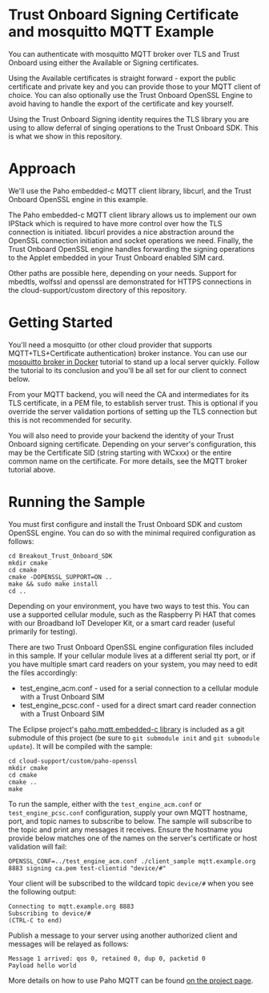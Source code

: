 # Trust Onboard Signing Certificate and mosquitto MQTT Example

You can authenticate with mosquitto MQTT broker over TLS and Trust Onboard using either the Available or Signing certificates.

Using the Available certificates is straight forward - export the public certificate and private key and you can provide those to your MQTT client of choice.  You can also optionally use the Trust Onboard OpenSSL Engine to avoid having to handle the export of the certificate and key yourself.

Using the Trust Onboard Signing identity requires the TLS library you are using to allow deferral of singing operations to the Trust Onboard SDK.  This is what we show in this repository.

# Approach

We'll use the Paho embedded-c MQTT client library, libcurl, and the Trust Onboard OpenSSL engine in this example.

The Paho embedded-c MQTT client library allows us to implement our own IPStack which is required to have more control over how the TLS connection is initiated.  libcurl provides a nice abstraction around the OpenSSL connection initiation and socket operations we need.  Finally, the Trust Onboard OpenSSL engine handles forwarding the signing operations to the Applet embedded in your Trust Onboard enabled SIM card.

Other paths are possible here, depending on your needs.  Support for mbedtls, wolfssl and openssl are demonstrated for HTTPS connections in the cloud-support/custom directory of this repository.

# Getting Started

You'll need a mosquitto (or other cloud provider that supports MQTT+TLS+Certificate authentication) broker instance.  You can use our [mosquitto broker in Docker](https://www.twilio.com/docs/wireless/tutorials/programmable-wireless-sample-mqtt-broker-server) tutorial to stand up a local server quickly.  Follow the tutorial to its conclusion and you'll be all set for our client to connect below.

From your MQTT backend, you will need the CA and intermediates for its TLS certificate, in a PEM file, to establish server trust.  This is optional if you override the server validation portions of setting up the TLS connection but this is not recommended for security.

You will also need to provide your backend the identity of your Trust Onboard signing certificate.  Depending on your server's configuration, this may be the Certificate SID (string starting with WCxxx) or the entire common name on the certificate.  For more details, see the MQTT broker tutorial above.

# Running the Sample

You must first configure and install the Trust Onboard SDK and custom OpenSSL engine.  You can do so with the minimal required configuration as follows:

```
cd Breakout_Trust_Onboard_SDK
mkdir cmake
cd cmake
cmake -DOPENSSL_SUPPORT=ON ..
make && sudo make install
cd ..
```

Depending on your environment, you have two ways to test this.  You can use a supported cellular module, such as the Raspberry Pi HAT that comes with our Broadband IoT Developer Kit, or a smart card reader (useful primarily for testing).

There are two Trust Onboard OpenSSL engine configuration files included in this sample.  If your cellular module lives at a different serial tty port, or if you have multiple smart card readers on your system, you may need to edit the files accordingly:

- test_engine_acm.conf - used for a serial connection to a cellular module with a Trust Onboard SIM
- test_engine_pcsc.conf - used for a direct smart card reader connection with a Trust Onboard SIM

The Eclipse project's [paho.mqtt.embedded-c library](https://github.com/eclipse/paho.mqtt.embedded-c/) is included as a git submodule of this project (be sure to `git submodule init` and `git submodule update`).  It will be compiled with the sample:

```
cd cloud-support/custom/paho-openssl
mkdir cmake
cd cmake
cmake ..
make
```

To run the sample, either with the `test_engine_acm.conf` or `test_engine_pcsc.conf` configuration, supply your own MQTT hostname, port, and topic names to subscribe to below.  The sample will subscribe to the topic and print any messages it receives.  Ensure the hostname you provide below matches one of the names on the server's certificate or host validation will fail:

```
OPENSSL_CONF=../test_engine_acm.conf ./client_sample mqtt.example.org 8883 signing ca.pem test-clientid "device/#"
```

Your client will be subscribed to the wildcard topic `device/#` when you see the following output:

```
Connecting to mqtt.example.org 8883
Subscribing to device/#
(CTRL-C to end)
```

Publish a message to your server using another authorized client and messages will be relayed as follows:

```
Message 1 arrived: qos 0, retained 0, dup 0, packetid 0
Payload hello world
```

More details on how to use Paho MQTT can be found [on the project page](https://github.com/eclipse/paho.mqtt.embedded-c).

